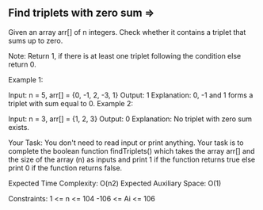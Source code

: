 Find triplets with zero sum  =>
----------------------------


Given an array arr[] of n integers. Check whether it contains a triplet that sums up to zero. 

Note: Return 1, if there is at least one triplet following the condition else return 0.

Example 1:

Input: n = 5, arr[] = {0, -1, 2, -3, 1}
Output: 1
Explanation: 0, -1 and 1 forms a triplet
with sum equal to 0.
Example 2:

Input: n = 3, arr[] = {1, 2, 3}
Output: 0
Explanation: No triplet with zero sum exists. 

Your Task:
You don't need to read input or print anything. Your task is to complete the boolean function findTriplets() which takes the array arr[] and the size of the array (n) as inputs and print 1 if the function returns true else print 0 if the function returns false. 

Expected Time Complexity: O(n2)
Expected Auxiliary Space: O(1)

Constraints:
1 <= n <= 104
-106 <= Ai <= 106

